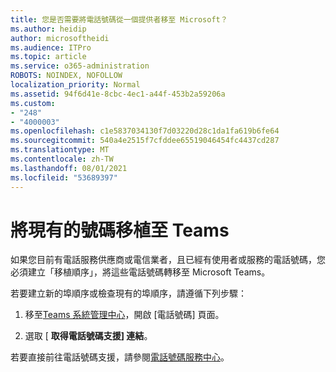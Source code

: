 ```yaml
---
title: 您是否需要將電話號碼從一個提供者移至 Microsoft？
ms.author: heidip
author: microsoftheidi
ms.audience: ITPro
ms.topic: article
ms.service: o365-administration
ROBOTS: NOINDEX, NOFOLLOW
localization_priority: Normal
ms.assetid: 94f6d41e-8cbc-4ec1-a44f-453b2a59206a
ms.custom:
- "248"
- "4000003"
ms.openlocfilehash: c1e5837034130f7d03220d28c1da1fa619b6fe64
ms.sourcegitcommit: 540a4e2515f7cfddee65519046454fc4437cd287
ms.translationtype: MT
ms.contentlocale: zh-TW
ms.lasthandoff: 08/01/2021
ms.locfileid: "53689397"
---
```

# <a name="port-existing-numbers-to-teams"></a>將現有的號碼移植至 Teams

如果您目前有電話服務供應商或電信業者，且已經有使用者或服務的電話號碼，您必須建立「移植順序」，將這些電話號碼轉移至 Microsoft Teams。  

若要建立新的埠順序或檢查現有的埠順序，請遵循下列步驟： 

1. 移至[Teams 系統管理中心](https://admin.teams.microsoft.com/phone-numbers)，開啟 [電話號碼] 頁面。 

1. 選取 [ **取得電話號碼支援] 連結**。 

若要直接前往電話號碼支援，請參閱[電話號碼服務中心](https://pstnsd.powerappsportals.com/)。  